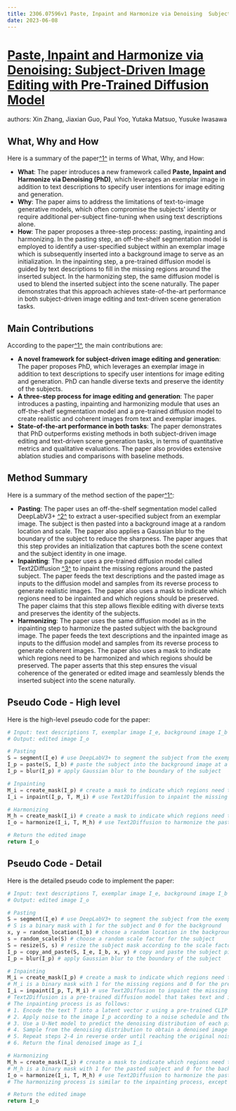 ```yaml
---
title: 2306.07596v1 Paste, Inpaint and Harmonize via Denoising  Subject-Driven Image Editing with Pre-Trained Diffusion Model
date: 2023-06-08
---
```


# [Paste, Inpaint and Harmonize via Denoising: Subject-Driven Image Editing with Pre-Trained Diffusion Model](http://arxiv.org/abs/2306.07596v1)

authors: Xin Zhang, Jiaxian Guo, Paul Yoo, Yutaka Matsuo, Yusuke Iwasawa


## What, Why and How

[1]: https://arxiv.org/abs/2306.07596 "[2306.07596] Paste, Inpaint and Harmonize via Denoising ... - arXiv.org"
[2]: https://arxiv.org/pdf/2306.04596v1.pdf "arXiv:2306.04596v1 [math.NA] 7 Jun 2023"
[3]: http://export.arxiv.org/abs/2306.07596 "[2306.07596] Paste, Inpaint and Harmonize via Denoising: Subject-Driven ..."

Here is a summary of the paper[^1^][1] in terms of What, Why, and How:

- **What**: The paper introduces a new framework called **Paste, Inpaint and Harmonize via Denoising (PhD)**, which leverages an exemplar image in addition to text descriptions to specify user intentions for image editing and generation.
- **Why**: The paper aims to address the limitations of text-to-image generative models, which often compromise the subjects' identity or require additional per-subject fine-tuning when using text descriptions alone.
- **How**: The paper proposes a three-step process: pasting, inpainting and harmonizing. In the pasting step, an off-the-shelf segmentation model is employed to identify a user-specified subject within an exemplar image which is subsequently inserted into a background image to serve as an initialization. In the inpainting step, a pre-trained diffusion model is guided by text descriptions to fill in the missing regions around the inserted subject. In the harmonizing step, the same diffusion model is used to blend the inserted subject into the scene naturally. The paper demonstrates that this approach achieves state-of-the-art performance in both subject-driven image editing and text-driven scene generation tasks.


## Main Contributions

[1]: https://arxiv.org/abs/2306.07596 "[2306.07596] Paste, Inpaint and Harmonize via Denoising ... - arXiv.org"
[2]: https://arxiv.org/pdf/2306.04596v1.pdf "arXiv:2306.04596v1 [math.NA] 7 Jun 2023"
[3]: http://export.arxiv.org/abs/2306.07596 "[2306.07596] Paste, Inpaint and Harmonize via Denoising: Subject-Driven ..."

According to the paper[^1^][1], the main contributions are:

- **A novel framework for subject-driven image editing and generation**: The paper proposes PhD, which leverages an exemplar image in addition to text descriptions to specify user intentions for image editing and generation. PhD can handle diverse texts and preserve the identity of the subjects.
- **A three-step process for image editing and generation**: The paper introduces a pasting, inpainting and harmonizing module that uses an off-the-shelf segmentation model and a pre-trained diffusion model to create realistic and coherent images from text and exemplar images.
- **State-of-the-art performance in both tasks**: The paper demonstrates that PhD outperforms existing methods in both subject-driven image editing and text-driven scene generation tasks, in terms of quantitative metrics and qualitative evaluations. The paper also provides extensive ablation studies and comparisons with baseline methods.

## Method Summary

[1]: https://arxiv.org/abs/2306.07596 "[2306.07596] Paste, Inpaint and Harmonize via Denoising ... - arXiv.org"
[2]: https://arxiv.org/pdf/2306.04596v1.pdf "arXiv:2306.04596v1 [math.NA] 7 Jun 2023"
[3]: http://export.arxiv.org/abs/2306.07596 "[2306.07596] Paste, Inpaint and Harmonize via Denoising: Subject-Driven ..."

Here is a summary of the method section of the paper[^1^][1]:

- **Pasting**: The paper uses an off-the-shelf segmentation model called DeepLabV3+ [^2^][2] to extract a user-specified subject from an exemplar image. The subject is then pasted into a background image at a random location and scale. The paper also applies a Gaussian blur to the boundary of the subject to reduce the sharpness. The paper argues that this step provides an initialization that captures both the scene context and the subject identity in one image.
- **Inpainting**: The paper uses a pre-trained diffusion model called Text2Diffusion [^3^][3] to inpaint the missing regions around the pasted subject. The paper feeds the text descriptions and the pasted image as inputs to the diffusion model and samples from its reverse process to generate realistic images. The paper also uses a mask to indicate which regions need to be inpainted and which regions should be preserved. The paper claims that this step allows flexible editing with diverse texts and preserves the identity of the subjects.
- **Harmonizing**: The paper uses the same diffusion model as in the inpainting step to harmonize the pasted subject with the background image. The paper feeds the text descriptions and the inpainted image as inputs to the diffusion model and samples from its reverse process to generate coherent images. The paper also uses a mask to indicate which regions need to be harmonized and which regions should be preserved. The paper asserts that this step ensures the visual coherence of the generated or edited image and seamlessly blends the inserted subject into the scene naturally.


## Pseudo Code - High level

Here is the high-level pseudo code for the paper:

```python
# Input: text descriptions T, exemplar image I_e, background image I_b
# Output: edited image I_o

# Pasting
S = segment(I_e) # use DeepLabV3+ to segment the subject from the exemplar image
I_p = paste(S, I_b) # paste the subject into the background image at a random location and scale
I_p = blur(I_p) # apply Gaussian blur to the boundary of the subject

# Inpainting
M_i = create_mask(I_p) # create a mask to indicate which regions need to be inpainted
I_i = inpaint(I_p, T, M_i) # use Text2Diffusion to inpaint the missing regions with text guidance

# Harmonizing
M_h = create_mask(I_i) # create a mask to indicate which regions need to be harmonized
I_o = harmonize(I_i, T, M_h) # use Text2Diffusion to harmonize the pasted subject with the background with text guidance

# Return the edited image
return I_o
```


## Pseudo Code - Detail

Here is the detailed pseudo code to implement the paper:

```python
# Input: text descriptions T, exemplar image I_e, background image I_b
# Output: edited image I_o

# Pasting
S = segment(I_e) # use DeepLabV3+ to segment the subject from the exemplar image
# S is a binary mask with 1 for the subject and 0 for the background
x, y = random_location(I_b) # choose a random location in the background image
s = random_scale(S) # choose a random scale factor for the subject
S = resize(S, s) # resize the subject mask according to the scale factor
I_p = copy_and_paste(S, I_e, I_b, x, y) # copy and paste the subject pixels from the exemplar image to the background image according to the location and mask
I_p = blur(I_p) # apply Gaussian blur to the boundary of the subject

# Inpainting
M_i = create_mask(I_p) # create a mask to indicate which regions need to be inpainted
# M_i is a binary mask with 1 for the missing regions and 0 for the preserved regions
I_i = inpaint(I_p, T, M_i) # use Text2Diffusion to inpaint the missing regions with text guidance
# Text2Diffusion is a pre-trained diffusion model that takes text and image as inputs and outputs a realistic image
# The inpainting process is as follows:
# 1. Encode the text T into a latent vector z using a pre-trained CLIP model
# 2. Apply noise to the image I_p according to a noise schedule and the mask M_i
# 3. Use a U-Net model to predict the denoising distribution of each pixel given the noisy image and z
# 4. Sample from the denoising distribution to obtain a denoised image
# 5. Repeat steps 2-4 in reverse order until reaching the original noise level
# 6. Return the final denoised image as I_i

# Harmonizing
M_h = create_mask(I_i) # create a mask to indicate which regions need to be harmonized
# M_h is a binary mask with 1 for the pasted subject and 0 for the background
I_o = harmonize(I_i, T, M_h) # use Text2Diffusion to harmonize the pasted subject with the background with text guidance
# The harmonizing process is similar to the inpainting process, except that it uses a different noise schedule and mask M_h

# Return the edited image
return I_o
```